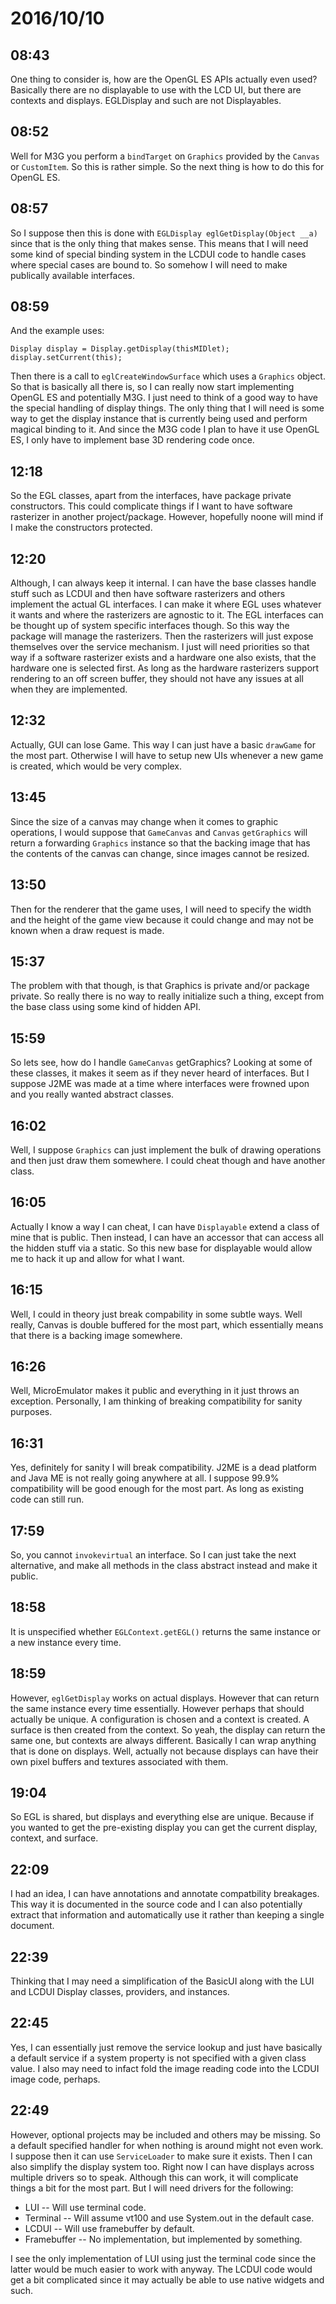 # 2016/10/10

## 08:43

One thing to consider is, how are the OpenGL ES APIs actually even used?
Basically there are no displayable to use with the LCD UI, but there are
contexts and displays. EGLDisplay and such are not Displayables.

## 08:52

Well for M3G you perform a `bindTarget` on `Graphics` provided by the
`Canvas` or `CustomItem`. So this is rather simple. So the next thing is
how to do this for OpenGL ES.

## 08:57

So I suppose then this is done with `EGLDisplay eglGetDisplay(Object __a)`
since that is the only thing that makes sense. This means that I will need
some kind of special binding system in the LCDUI code to handle cases where
special cases are bound to. So somehow I will need to make publically
available interfaces.

## 08:59

And the example uses:

	Display display = Display.getDisplay(thisMIDlet);
	display.setCurrent(this);

Then there is a call to `eglCreateWindowSurface` which uses a `Graphics`
object. So that is basically all there is, so I can really now start
implementing OpenGL ES and potentially M3G. I just need to think of a good
way to have the special handling of display things. The only thing that I
will need is some way to get the display instance that is currently
being used and perform magical binding to it. And since the M3G code I plan
to have it use OpenGL ES, I only have to implement base 3D rendering code
once.

## 12:18

So the EGL classes, apart from the interfaces, have package private
constructors. This could complicate things if I want to have software
rasterizer in another project/package. However, hopefully noone will mind
if I make the constructors protected.

## 12:20

Although, I can always keep it internal. I can have the base classes handle
stuff such as LCDUI and then have software rasterizers and others implement
the actual GL interfaces. I can make it where EGL uses whatever it wants and
where the rasterizers are agnostic to it. The EGL interfaces can be thought
up of system specific interfaces though. So this way the package will manage
the rasterizers. Then the rasterizers will just expose themselves over the
service mechanism. I just will need priorities so that way if a software
rasterizer exists and a hardware one also exists, that the hardware one is
selected first. As long as the hardware rasterizers support rendering to an
off screen buffer, they should not have any issues at all when they are
implemented.

## 12:32

Actually, GUI can lose Game. This way I can just have a basic `drawGame` for
the most part. Otherwise I will have to setup new UIs whenever a new game is
created, which would be very complex.

## 13:45

Since the size of a canvas may change when it comes to graphic operations, I
would suppose that `GameCanvas` and `Canvas` `getGraphics` will return a
forwarding `Graphics` instance so that the backing image that has the contents
of the canvas can change, since images cannot be resized.

## 13:50

Then for the renderer that the game uses, I will need to specify the width and
the height of the game view because it could change and may not be known when
a draw request is made.

## 15:37

The problem with that though, is that Graphics is private and/or package
private. So really there is no way to really initialize such a thing, except
from the base class using some kind of hidden API.

## 15:59

So lets see, how do I handle `GameCanvas` getGraphics? Looking at some of
these classes, it makes it seem as if they never heard of interfaces. But
I suppose J2ME was made at a time where interfaces were frowned upon and
you really wanted abstract classes.

## 16:02

Well, I suppose `Graphics` can just implement the bulk of drawing operations
and then just draw them somewhere. I could cheat though and have another
class.

## 16:05

Actually I know a way I can cheat, I can have `Displayable` extend a class
of mine that is public. Then instead, I can have an accessor that can access
all the hidden stuff via a static. So this new base for displayable would
allow me to hack it up and allow for what I want.

## 16:15

Well, I could in theory just break compability in some subtle ways. Well
really, Canvas is double buffered for the most part, which essentially
means that there is a backing image somewhere.

## 16:26

Well, MicroEmulator makes it public and everything in it just throws an
exception. Personally, I am thinking of breaking compatibility for sanity
purposes.

## 16:31

Yes, definitely for sanity I will break compatibility. J2ME is a dead
platform and Java ME is not really going anywhere at all. I suppose
99.9% compatibility will be good enough for the most part. As long as
existing code can still run.

## 17:59

So, you cannot `invokevirtual` an interface. So I can just take the next
alternative, and make all methods in the class abstract instead and make
it public.

## 18:58

It is unspecified whether `EGLContext.getEGL()` returns the same instance
or a new instance every time.

## 18:59

However, `eglGetDisplay` works on actual displays. However that can return
the same instance every time essentially. However perhaps that should
actually be unique. A configuration is chosen and a context is created. A
surface is then created from the context. So yeah, the display can return
the same one, but contexts are always different. Basically I can wrap
anything that is done on displays. Well, actually not because displays
can have their own pixel buffers and textures associated with them.

## 19:04

So EGL is shared, but displays and everything else are unique. Because if
you wanted to get the pre-existing display you can get the current display,
context, and surface.

## 22:09

I had an idea, I can have annotations and annotate compatbility breakages.
This way it is documented in the source code and I can also potentially
extract that information and automatically use it rather than keeping a
single document.

## 22:39

Thinking that I may need a simplification of the BasicUI along with the LUI
and LCDUI Display classes, providers, and instances.

## 22:45

Yes, I can essentially just remove the service lookup and just have basically
a default service if a system property is not specified with a given class
value. I also may need to infact fold the image reading code into the LCDUI
image code, perhaps.

## 22:49

However, optional projects may be included and others may be missing. So a
default specified handler for when nothing is around might not even work. I
suppose then it can use `ServiceLoader`	to make sure it exists. Then I can
also simplify the display system too. Right now I can have displays across
multiple drivers so to speak. Although this can work, it will complicate
things a bit for the most part. But I will need drivers for the following:

 * LUI -- Will use terminal code.
 * Terminal -- Will assume vt100 and use System.out in the default case.
 * LCDUI -- Will use framebuffer by default.
 * Framebuffer -- No implementation, but implemented by something.

I see the only implementation of LUI using just the terminal code since the
latter would be much easier to work with anyway. The LCDUI code would get a
bit complicated since it may actually be able to use native widgets and such.
